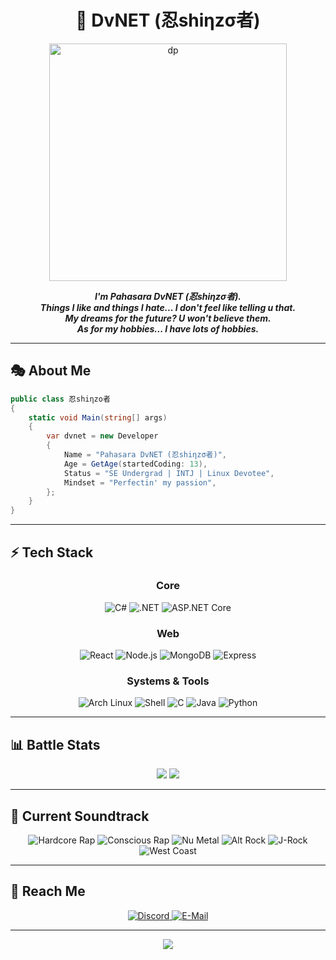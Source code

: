 <div align="center">

# 🔐 DvNET (忍shiηzσ者)

<img src="https://github.com/user-attachments/assets/81ac5e92-092c-4126-b797-f586f5372122" alt="dp" width="380px">

</div>

<p align="center">
<b><i>I'm Pahasara DvNET (忍shiηzσ者).<br>
Things I like and things I hate... I don't feel like telling u that.<br>
My dreams for the future? U won't believe them.<br>
As for my hobbies... I have lots of hobbies.</i></b><br>
</p>

---

## 🎭 About Me

```csharp
public class 忍shiηzo者
{
    static void Main(string[] args)
    {
        var dvnet = new Developer
        {
            Name = "Pahasara DvNET (忍shiηzσ者)",
            Age = GetAge(startedCoding: 13),
            Status = "SE Undergrad | INTJ | Linux Devotee",
            Mindset = "Perfectin' my passion",
        };
    }
}
````

---

## ⚡ Tech Stack

<div align="center">

### Core
![C#](https://img.shields.io/badge/C%23-239120?style=for-the-badge&logo=c-sharp&logoColor=white)
![.NET](https://img.shields.io/badge/.NET-4120D4?style=for-the-badge&logo=dotnet&logoColor=white)
![ASP.NET Core](https://img.shields.io/badge/ASP.NET%20Core-68217A?style=for-the-badge&logo=dotnet&logoColor=white)

### Web
![React](https://img.shields.io/badge/React-20232A?style=for-the-badge&logo=react&logoColor=61DAFB)
![Node.js](https://img.shields.io/badge/Node.js-3C873A?style=for-the-badge&logo=node.js&logoColor=white)
![MongoDB](https://img.shields.io/badge/MongoDB-4EA94B?style=for-the-badge&logo=mongodb&logoColor=white)
![Express](https://img.shields.io/badge/Express-222222?style=for-the-badge&logo=express&logoColor=white)

### Systems & Tools
![Arch Linux](https://img.shields.io/badge/Arch_Linux-0773D1?style=for-the-badge&logo=arch-linux&logoColor=white)
![Shell](https://img.shields.io/badge/Shell-2E2E2E?style=for-the-badge&logo=gnu-bash&logoColor=white)
![C](https://img.shields.io/badge/C-555555?style=for-the-badge&logo=c&logoColor=white)
![Java](https://img.shields.io/badge/Java-F06019?style=for-the-badge&logo=openjdk&logoColor=white)
![Python](https://img.shields.io/badge/Python-356C9B?style=for-the-badge&logo=python&logoColor=white)

</div>

---

## 📊 Battle Stats

<div align="center">
    
![](https://raw.githubusercontent.com/pahasara/github-stats/master/generated/overview.svg#gh-dark-mode-only)
![](https://raw.githubusercontent.com/pahasara/github-stats/master/generated/languages.svg#gh-dark-mode-only)

</div>

---

## 🎵 **Current Soundtrack**

<div align="center">

![Hardcore Rap](https://img.shields.io/badge/Hardcore%20Rap-DC143C?style=for-the-badge&logo=spotify&logoColor=white)
![Conscious Rap](https://img.shields.io/badge/Conscious%20Rap-FF6B35?style=for-the-badge&logo=spotify&logoColor=white)
![Nu Metal](https://img.shields.io/badge/Nu%20Metal-8B0000?style=for-the-badge&logo=spotify&logoColor=white)
![Alt Rock](https://img.shields.io/badge/Alt%20Rock-1E90FF?style=for-the-badge&logo=spotify&logoColor=white)
![J-Rock](https://img.shields.io/badge/J--Rock-800080?style=for-the-badge&logo=spotify&logoColor=white)
![West Coast](https://img.shields.io/badge/West%20Coast%20Rap-228B22?style=for-the-badge&logo=spotify&logoColor=white)

</div>

---

## 💬 **Reach Me**

<div align="center">
<a href="https://discord.gg/Teqv2krs">
<img src="https://img.shields.io/badge/Discord-%235865F2.svg?style=for-the-badge&logo=discord&logoColor=white" alt="Discord">
</a>

<a href="mailto:pahasaradev@proton.me">
<img src="https://img.shields.io/badge/Email-%238B89CC.svg?style=for-the-badge&logo=protonmail&logoColor=white" alt="E-Mail">
</a>
</div>

---


<div align="center">
<img src="https://komarev.com/ghpvc/?username=pahasara&color=0088FF&style=flat-square&label=Profile+Views" />
</div>
